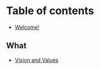 # Table of contents

* [Welcome!](README.md)

## What

* [Vision and Values](what/vision-and-values.md)
